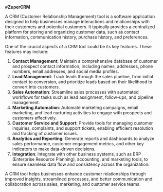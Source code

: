 #**ZuperCRM** 

A CRM (Customer Relationship Management) tool is a software application designed to help businesses manage interactions and relationships with their customers and potential customers. It typically provides a centralized platform for storing and organizing customer data, such as contact information, communication history, purchase history, and preferences.

One of the crucial aspects of a CRM tool could be its key features. These features may include:

1. **Contact Management**: Maintain a comprehensive database of customer and prospect contact information, including names, addresses, phone numbers, email addresses, and social media profiles.
2. **Lead Management**: Track leads through the sales pipeline, from initial contact to conversion, and prioritize leads based on their likelihood to convert into customers.
3. **Sales Automation**: Streamline sales processes with automated workflows for tasks such as lead assignment, follow-ups, and pipeline management.
4. **Marketing Automation**: Automate marketing campaigns, email marketing, and lead nurturing activities to engage with prospects and customers effectively.
5. **Customer Service and Support**: Provide tools for managing customer inquiries, complaints, and support tickets, enabling efficient resolution and tracking of customer issues.
6. **Analytics and Reporting**: Generate reports and dashboards to analyze sales performance, customer engagement metrics, and other key indicators to make data-driven decisions.
7. **Integration**: Integrate with other business systems, such as ERP (Enterprise Resource Planning), accounting, and marketing tools, to ensure seamless data flow and consistency across the organization.

A CRM tool helps businesses enhance customer relationships through improved insights, streamlined processes, and better communication and collaboration across sales, marketing, and customer service teams.

